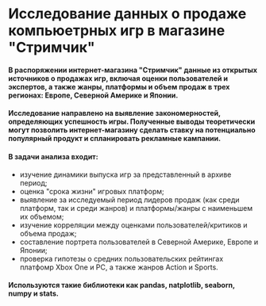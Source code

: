 # Исследование данных о продаже компьюетрных игр в магазине "Стримчик"

#### В распоряжении интернет-магазина "Стримчик" данные из открытых источников о продажах игр, включая оценки пользователей и экспертов, а также жанры, платформы и объем продаж в трех регионах: Европе, Северной Америке и Японии.

#### Исследование направлено на выявление закономерностей, определяющих успешность игры. Полученные выводы теоретически могут позволить интернет-магазину сделать ставку на потенциально популярный продукт и спланировать рекламные кампании.

#### В задачи анализа входит:
   - изучение динамики выпуска игр за представленный в архиве период;
   - оценка "срока жизни" игровых платформ;
   - выявление за исследуемый период лидеров продаж (как среди платформ, так и среди жанров)  и платформы/жанры с наименьшем их объемом;
   - изучение корреляции между оценками пользователей/критиков и объема продаж;
   - составление портрета пользователей в Северной Америке, Европе и Японии;
   - проверка гипотезы о средних пользовательских рейтингах платфомр Xbox One и PC, а также жанров Action и Sports.

####  Используются такие библиотеки как pandas, natplotlib, seaborn, numpy и stats.
